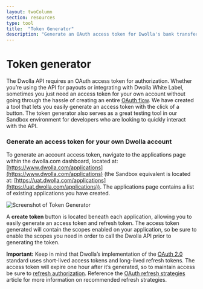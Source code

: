 ```yaml
---
layout: twoColumn
section: resources
type: tool
title:  "Token Generator"
description: "Generate an OAuth access token for Dwolla's bank transfer API."
---
```


# Token generator

The Dwolla API requires an OAuth access token for authorization. Whether you’re using the API for payouts or integrating with Dwolla White Label, sometimes you just need an access token for your own account without going through the hassle of creating an entire [OAuth flow](https://docsv2.dwolla.com/#request-user-authorization). We have created a tool that lets you easily generate an access token with the click of a button. The token generator also serves as a great testing tool in our Sandbox environment for developers who are looking to quickly interact with the API.

### Generate an access token for your own Dwolla account

To generate an account access token, navigate to the applications page within the dwolla.com dashboard, located at: [https://www.dwolla.com/applications](https://www.dwolla.com/applications) (the Sandbox equivalent is located at: [https://uat.dwolla.com/applications](https://uat.dwolla.com/applications)). The applications page contains a list of existing applications you have created.

![Screenshot of Token Generator](/images/token-generator.png "Token Generator")

A **create token** button is located beneath each application, allowing you to easily generate an access token and refresh token. The access token generated will contain the scopes enabled on your application, so be sure to enable the scopes you need in order to call the Dwolla API prior to generating the token.

**Important:** Keep in mind that Dwolla’s implementation of the [OAuth 2.0](https://tools.ietf.org/html/rfc6749) standard uses short-lived access tokens and long-lived refresh tokens. The access token will expire one hour after it’s generated, so to maintain access be sure to [refresh authorization](https://docsv2.dwolla.com/#refresh-authorization). Reference the [OAuth refresh strategies](https://developers.dwolla.com/resources/oauth-refresh-strategies.html) article for more information on recommended refresh strategies.
